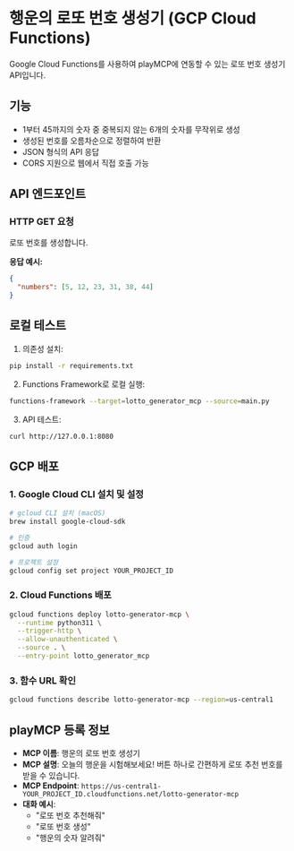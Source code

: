 # 행운의 로또 번호 생성기 (GCP Cloud Functions)

Google Cloud Functions를 사용하여 playMCP에 연동할 수 있는 로또 번호 생성기 API입니다.

## 기능

- 1부터 45까지의 숫자 중 중복되지 않는 6개의 숫자를 무작위로 생성
- 생성된 번호를 오름차순으로 정렬하여 반환
- JSON 형식의 API 응답
- CORS 지원으로 웹에서 직접 호출 가능

## API 엔드포인트

### HTTP GET 요청

로또 번호를 생성합니다.

**응답 예시:**
```json
{
  "numbers": [5, 12, 23, 31, 38, 44]
}
```

## 로컬 테스트

1. 의존성 설치:
```bash
pip install -r requirements.txt
```

2. Functions Framework로 로컬 실행:
```bash
functions-framework --target=lotto_generator_mcp --source=main.py
```

3. API 테스트:
```bash
curl http://127.0.0.1:8080
```

## GCP 배포

### 1. Google Cloud CLI 설치 및 설정
```bash
# gcloud CLI 설치 (macOS)
brew install google-cloud-sdk

# 인증
gcloud auth login

# 프로젝트 설정
gcloud config set project YOUR_PROJECT_ID
```

### 2. Cloud Functions 배포
```bash
gcloud functions deploy lotto-generator-mcp \
  --runtime python311 \
  --trigger-http \
  --allow-unauthenticated \
  --source . \
  --entry-point lotto_generator_mcp
```

### 3. 함수 URL 확인
```bash
gcloud functions describe lotto-generator-mcp --region=us-central1
```

## playMCP 등록 정보

- **MCP 이름**: 행운의 로또 번호 생성기
- **MCP 설명**: 오늘의 행운을 시험해보세요! 버튼 하나로 간편하게 로또 추천 번호를 받을 수 있습니다.
- **MCP Endpoint**: `https://us-central1-YOUR_PROJECT_ID.cloudfunctions.net/lotto-generator-mcp`
- **대화 예시**: 
  - "로또 번호 추천해줘"
  - "로또 번호 생성"
  - "행운의 숫자 알려줘"
